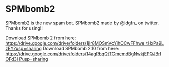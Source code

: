 # SPMbomb2
SPMbomb2 is the new spam bot.
SPMbomb2 made by @idgfn_ on twitter.
Thanks for using!!

Download SPMbomb 2 from here: https://drive.google.com/drive/folders/1jIr8MOSmVcYihOCwFFhwe_tHxPa9LzEY?usp=sharing
Download SPMbomb 2.10 from here: https://drive.google.com/drive/folders/14agRbqQtTGmemdBgNwkjEPQJBrlOFd3H?usp=sharing

